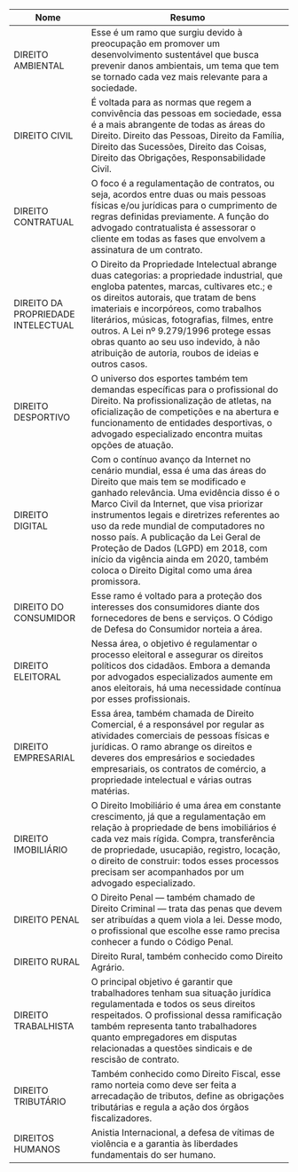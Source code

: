 | Nome                            | Resumo                                                                                                                                                                                                                                                                                                                                                                                                                                            |
|---------------------------------|---------------------------------------------------------------------------------------------------------------------------------------------------------------------------------------------------------------------------------------------------------------------------------------------------------------------------------------------------------------------------------------------------------------------------------------------------|
| DIREITO AMBIENTAL               | Esse é um ramo que surgiu devido à preocupação em promover um desenvolvimento sustentável que busca prevenir danos ambientais, um tema que tem se tornado cada vez mais relevante para a sociedade.                                                                                                                                                                                                                                              |
| DIREITO CIVIL                   | É voltada para as normas que regem a convivência das pessoas em sociedade, essa é a mais abrangente de todas as áreas do Direito. Direito das Pessoas, Direito da Família, Direito das Sucessões, Direito das Coisas, Direito das Obrigações, Responsabilidade Civil.                                                                                                                                                                               |
| DIREITO CONTRATUAL              | O foco é a regulamentação de contratos, ou seja, acordos entre duas ou mais pessoas físicas e/ou jurídicas para o cumprimento de regras definidas previamente. A função do advogado contratualista é assessorar o cliente em todas as fases que envolvem a assinatura de um contrato.                                                                                                                                                                |
| DIREITO DA PROPRIEDADE INTELECTUAL | O Direito da Propriedade Intelectual abrange duas categorias: a propriedade industrial, que engloba patentes, marcas, cultivares etc.; e os direitos autorais, que tratam de bens imateriais e incorpóreos, como trabalhos literários, músicas, fotografias, filmes, entre outros. A Lei nº 9.279/1996 protege essas obras quanto ao seu uso indevido, à não atribuição de autoria, roubos de ideias e outros casos.                                           |
| DIREITO DESPORTIVO              | O universo dos esportes também tem demandas específicas para o profissional do Direito. Na profissionalização de atletas, na oficialização de competições e na abertura e funcionamento de entidades desportivas, o advogado especializado encontra muitas opções de atuação.                                                                                                                                                                      |
| DIREITO DIGITAL                 | Com o contínuo avanço da Internet no cenário mundial, essa é uma das áreas do Direito que mais tem se modificado e ganhado relevância. Uma evidência disso é o Marco Civil da Internet, que visa priorizar instrumentos legais e diretrizes referentes ao uso da rede mundial de computadores no nosso país. A publicação da Lei Geral de Proteção de Dados (LGPD) em 2018, com início da vigência ainda em 2020, também coloca o Direito Digital como uma área promissora. |
| DIREITO DO CONSUMIDOR           | Esse ramo é voltado para a proteção dos interesses dos consumidores diante dos fornecedores de bens e serviços. O Código de Defesa do Consumidor norteia a área.                                                                                                                                                                                                                                                                                   |
| DIREITO ELEITORAL               | Nessa área, o objetivo é regulamentar o processo eleitoral e assegurar os direitos políticos dos cidadãos. Embora a demanda por advogados especializados aumente em anos eleitorais, há uma necessidade contínua por esses profissionais.                                                                                                                                                                                                           |
| DIREITO EMPRESARIAL             | Essa área, também chamada de Direito Comercial, é a responsável por regular as atividades comerciais de pessoas físicas e jurídicas. O ramo abrange os direitos e deveres dos empresários e sociedades empresariais, os contratos de comércio, a propriedade intelectual e várias outras matérias.                                                                                                                                                |
| DIREITO IMOBILIÁRIO             | O Direito Imobiliário é uma área em constante crescimento, já que a regulamentação em relação à propriedade de bens imobiliários é cada vez mais rígida. Compra, transferência de propriedade, usucapião, registro, locação, o direito de construir: todos esses processos precisam ser acompanhados por um advogado especializado.                                                                                                                       |
| DIREITO PENAL                   | O Direito Penal — também chamado de Direito Criminal — trata das penas que devem ser atribuídas a quem viola a lei. Desse modo, o profissional que escolhe esse ramo precisa conhecer a fundo o Código Penal.                                                                                                                                                                                                                                     |
| DIREITO RURAL                   | Direito Rural, também conhecido como Direito Agrário.                                                                                                                                                                                                                                                                                                                                                                                             |
| DIREITO TRABALHISTA             | O principal objetivo é garantir que trabalhadores tenham sua situação jurídica regulamentada e todos os seus direitos respeitados. O profissional dessa ramificação também representa tanto trabalhadores quanto empregadores em disputas relacionadas a questões sindicais e de rescisão de contrato.                                                                                                                                                  |
| DIREITO TRIBUTÁRIO              | Também conhecido como Direito Fiscal, esse ramo norteia como deve ser feita a arrecadação de tributos, define as obrigações tributárias e regula a ação dos órgãos fiscalizadores.                                                                                                                                                                                                                                                                |
| DIREITOS HUMANOS                | Anistia Internacional, a defesa de vítimas de violência e a garantia às liberdades fundamentais do ser humano.                                                                                                                                                                                                                                                                                                                                    |
